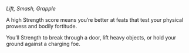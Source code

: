 
*Lift, Smash, Grapple*

A high Strength score means you’re better at feats that test your physical prowess and bodily fortitude. 

You’ll Strength to break through a door, lift heavy objects, or hold your ground against a charging foe.